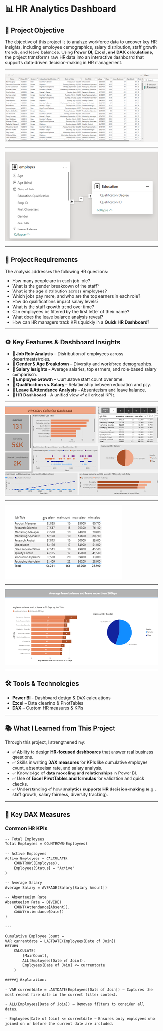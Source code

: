 # 📊 HR Analytics Dashboard

## 🎯 Project Objective
The objective of this project is to analyze workforce data to uncover key HR insights, including employee demographics, salary distribution, staff growth trends, and leave balances. Using **Power BI, Excel, and DAX calculations**, the project transforms raw HR data into an interactive dashboard that supports data-driven decision-making in HR management.

---
![Dashboard Screenshot](s1.png)

---
![Dashboard Screenshot](dm1.png)

---

## 📌 Project Requirements
The analysis addresses the following HR questions:
- How many people are in each job role?
- What is the gender breakdown of the staff?
- What is the age distribution across employees?
- Which jobs pay more, and who are the top earners in each role?
- How do qualifications impact salary levels?
- What is the staff growth trend over time?
- Can employees be filtered by the first letter of their name?
- What does the leave balance analysis reveal?
- How can HR managers track KPIs quickly in a **Quick HR Dashboard**?

---

## ⚙️ Key Features & Dashboard Insights
- 📌 **Job Role Analysis** – Distribution of employees across departments/roles.
- 📌 **Gender & Age Breakdown** – Diversity and workforce demographics.
- 📌 **Salary Insights** – Average salaries, top earners, and role-based salary comparison.
- 📌 **Employee Growth** – Cumulative staff count over time.
- 📌 **Qualification vs. Salary** – Relationship between education and pay.
- 📌 **Leave & Attendance Analysis** – Absenteeism and leave balance.
- 📌 **HR Dashboard** – A unified view of all critical KPIs.

---
![Dashboard Screenshot](d.png)

---
![Dashboard Screenshot](d4.png)

---
![Dashboard Screenshot](d5.png)


---

## 🛠️ Tools & Technologies
- **Power BI** – Dashboard design & DAX calculations
- **Excel** – Data cleaning & PivotTables
- **DAX** – Custom HR measures & KPIs

---

## 📚 What I Learned from This Project
Through this project, I strengthened my:
- ✅ Ability to design **HR-focused dashboards** that answer real business questions.
- ✅ Skills in writing **DAX measures** for KPIs like cumulative employee count, absenteeism rate, and salary analysis.
- ✅ Knowledge of **data modeling and relationships** in Power BI.
- ✅ Use of **Excel PivotTables and formulas** for validation and quick checks.
- ✅ Understanding of how **analytics supports HR decision-making** (e.g., staff growth, salary fairness, diversity tracking).

---

## 🧮 Key DAX Measures

### Common HR KPIs
``` DAX
-- Total Employees
Total Employees = COUNTROWS(Employees)

-- Active Employees
Active Employees = CALCULATE(
    COUNTROWS(Employees),
    Employees[Status] = "Active"
)

-- Average Salary
Average Salary = AVERAGE(Salary[Salary Amount])

-- Absenteeism Rate
Absenteeism Rate = DIVIDE(
    COUNT(Attendance[Absent]),
    COUNT(Attendance[Date])
)

---

Cumulative Employee Count =
VAR currentdate = LASTDATE(Employees[Date of Join])
RETURN
    CALCULATE(
        [MainCount],
        ALL(Employees[Date of Join]),
        Employees[Date of Join] <= currentdate
    )

#####📌 Explanation:

- VAR currentdate = LASTDATE(Employees[Date of Join]) → Captures the most recent hire date in the current filter context.

- ALL(Employees[Date of Join]) → Removes filters to consider all dates.

- Employees[Date of Join] <= currentdate → Ensures only employees who joined on or before the current date are included.

